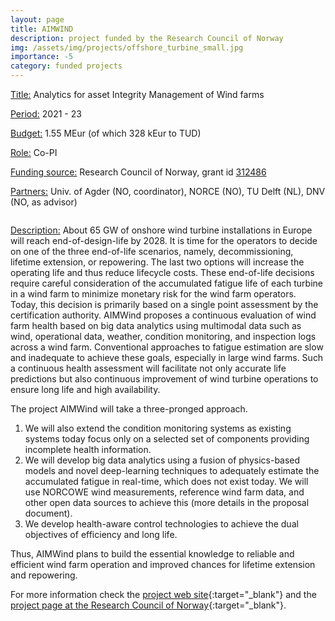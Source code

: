 ```yaml
---
layout: page
title: AIMWIND
description: project funded by the Research Council of Norway
img: /assets/img/projects/offshore_turbine_small.jpg
importance: -5
category: funded projects
---
```



<div class="container">
  <div class="row">
    <div class="col-sm-9">
        <p><u>Title:</u> Analytics for asset Integrity Management of Wind farms</p>
        <p><u>Period:</u> 2021 - 23</p>
        <p><u>Budget:</u> 1.55 MEur (of which 328 kEur to TUD)</p>
        <p><u>Role:</u> Co-PI</p>
        <p><u>Funding source:</u> Research Council of Norway, grant id <a href="https://prosjektbanken.forskningsradet.no/en/project/FORISS/312486" target="_blank">312486</a></p>
        <p><u>Partners:</u> Univ. of Agder (NO, coordinator), NORCE (NO), TU Delft (NL), DNV (NO, as advisor)</p>
    </div>
    <div class="col-sm-3">
        <p><img class="img-fluid rounded z-depth-1" src="{{ '/assets/img/projects/research_council_Norway_logo.svg' | relative_url }}" alt="" title="Horizon 2020 logo"/></p>
    </div>
  </div>
</div>

<u>Description:</u> About 65 GW of onshore wind turbine installations in Europe will reach end-of-design-life by 2028. It is time for the operators to decide on one of the three end-of-life scenarios, namely, decommissioning, lifetime extension, or repowering. The last two options will increase the operating life and thus reduce lifecycle costs. These end-of-life decisions require careful consideration of the accumulated fatigue life of each turbine in a wind farm to minimize monetary risk for the wind farm operators. Today, this decision is primarily based on a single point assessment by the certification authority. AIMWind proposes a continuous evaluation of wind farm health based on big data analytics using multimodal data such as wind, operational data, weather, condition monitoring, and inspection logs across a wind farm. Conventional approaches to fatigue estimation are slow and inadequate to achieve these goals, especially in large wind farms. Such a continuous health assessment will facilitate not only accurate life predictions but also continuous improvement of wind turbine operations to ensure long life and high availability.

The project AIMWind will take a three-pronged approach.
1. We will also extend the condition monitoring systems as existing systems today focus only on a selected set of components providing incomplete health information.
2. We will develop big data analytics using a fusion of physics-based models and novel deep-learning techniques to adequately estimate the accumulated fatigue in real-time, which does not exist today. We will use NORCOWE wind measurements, reference wind farm data, and other open data sources to achieve this (more details in the proposal document).
3. We develop health-aware control technologies to achieve the dual objectives of efficiency and long life.

Thus, AIMWind plans to build the essential knowledge to reliable and efficient wind farm operation and improved chances for lifetime extension and repowering.

For more information check the [project web site](https://www.aimwind.no){:target="\_blank"} and the [project page at the Research Council of Norway](https://prosjektbanken.forskningsradet.no/en/project/FORISS/312486){:target="\_blank"}.